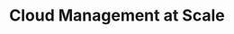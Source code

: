 ---
title: "Cloud Management at Scale"
description: "Mit unserer praktischen Erfahrung in der Umgestaltung von Unternehmen mit dem Ziel in der Cloud erfolgreich zu sein, können wir euch helfen, auch eine operative Exzellenz in AWS zu erreichen."
draft: false

banner_section:
    enable: true
    title: "Optimieren Sie Ihr Unternehmen für den Erfolg in der Cloud."
    content: "Eine Cloud Strategie zu schreiben ist der erste und einfachere Schritt.
                Diese Vision in die Realität zu überführen und die Organisation zu befähigen ist der komplexe Teil.<br>
                Wir teilen gerne unsere Praxis-Erfahrungen, die wir beim Umgestalten und dem Cloud-Ready-Machen von Organisationen gesammelt haben."
    image: "images/illustrations/cloud_management.png"
    button:
        enable: true
        label: "Kontaktiert uns"
        link: "contact"

# detail_section:
#     enable: true
#     title: What do we offer?
#     content: INSERT CONTENT AS MARKDOWN AT END OF PAGE

tile_section:
    enable: true
    title: "Unser Spezialgebiet"
    list:
      - title: "Cloud Strategie"
        enable: true
        content: "Wir helfen euch die Vorteile der Public Cloud sicher zu nutzen und gleichzeitig die unternehmerischen Ziele im Auge zu behalten.<br><br>
        Wir zeigen euch die Stolpersteine im Voraus und helfen euch spätere Show-Stoppers zu verhindern. So beschleunigen wir eure Cloud Journey."

      - title: "Rechtliches, Datenschutz and Beschaffung"
        enable: true
        content: "Am Beginn jeder Cloud Journey gibt es diverse Datenschutz und rechtliche Themen, die behandelt werden müssen.<br><br>
        Wir können eure rechtlichen Lücken schliessen und euer Beschaffungsteam beim Cloud-Paradigmenwechsel unterstützen."

      - title: "Cloud Operation Model"
        enable: true
        content: "Voll automatisiertes Infrastruktur Provisioning benötigt neben technischen Skills und Tools auch ein neues Mindset.<br><br>
        Wir helfen euch eine funktionsübergreifende, agile Mentalität in die Organisation zu tragen."

      - title: "Cloud Financial Management"
        enable: true
        content: "Der Erfolg der Cloud basiert auch auf dem transparenten und nutzungs-basierten Verrechnungsmodell.<br><br>
        Wir kennen die notwendigen Anpassungen, um die Betriebskosten effizient zu senken. Wir helfen euch [FinOps](/faq/#finops 'Was ist FinOps?') Prozesse einzuführen und zu leben."

      - title: "Account Lifecycle"
        enable: true
        content: "Die manuelle Verwaltung einer Multi Account Cloud Umgebung ist extrem zeitaufwändig und fehleranfällig.<br><br>
        Wir bieten eine anpassungsfähige und automatisierte Account Lifecycle Lösung, die diese Arbeit extrem vereinfacht und dadurch eure Time-To-Market entscheidend verbessert."

      - title: "Continuous Integration"
        enable: true
        content: "Infrastructure as Code und die Durchführung von automatisierten Tests sind aus unserer Sicht unerlässlich um erfolgreich zu skalieren.<br><br>
        Mit unserer Erfahrung in den Bereichen DevOps und [GitOps](/faq/#gitops 'Was ist GitOps?') können wir euch bei der Umsetzung der richtigen Lösung helfen."

excerpt_section:
    enable: true
    title: "Lasst uns tiefer eintauchen..."
    list:
      - title_aws: "AWS Multi-Account Strategie"
        enable: true
        image: "images/illustrations/cloud_multi_account.png"
        content: "Alle Workloads in einem einzigen Account zu verwalten endet stets im Chaos, sobald skaliert werden soll.<br>
        Wenn die Zahl der Workloads steigt, werden sie auf diverse Probleme im Zusammenhang mit Workload Isolation, Security, Verrechnung und Provider Limits sichtbar.
        Wenn die Zahl der Workloads wächst, werdet ihr auf verschiedene Probleme in Bezug auf Sicherheit, Isolierung, Abrechnung und Kontingentgrenzen stossen.
        Wir zeigen euch Best Practices und helfen euch die richtige Multi-Account Strategie für eure Unternehmung zu finden."
        link:
          # enable: false
          # label: "read more about xxx"
          # link: "/services/management/xxx"

      # - title_aws: "AWS Account Management"
      - title_aws: "AWS Account Lifecycle"
        enable: true
        image: "images/illustrations/cloud_account_lifecycle.png"
        content: "Bei der Implementierung der Multi-Account Strategie gibt es mehrere Herausforderungen zu bewältigen.<br>
        Wie konfiguriere ich meinen Haupt-Account? Wie strukturiere ich die Accounts in AWS Organizations? Welche Rechte vergebe ich wie? Wie manage ich meine Code-Repositories und [CI/CD Pipelines](/faq/#cicd 'Was ist CI/CD?')?
        Wir bieten eine anpassbare Lösung um eure Accounts, inklusive aller Umsysteme einfach und effizient mit [Infrastructure as Code](/faq/#iac 'Was ist Infrastructure as Code?') zu verwalten."
        link:
          # enable: false
          # label: "read more about nuvibit account manager"
          # link: "/services/management/xxx"
---